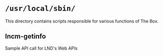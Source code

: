 # `/usr/local/sbin/`

This directory contains scripts responsible for various functions of The Box.

## lncm-getinfo

Sample API call for LND's Web APIs
